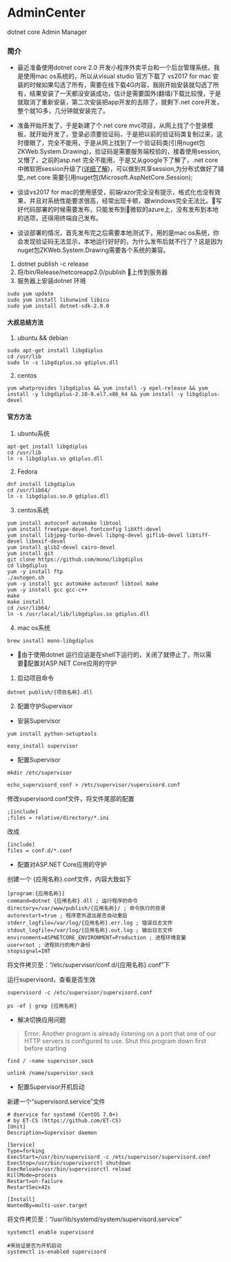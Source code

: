# AdminCenter

dotnet core Admin Manager

### 简介
- 最近准备使用dotnet core 2.0 开发小程序外卖平台和一个后台管理系统，我是使用mac os系统的，所以从visual studio 官方下载了 vs2017 for mac 安装的时候如果勾选了所有，需要在线下载4G内容，我刚开始安装就勾选了所有，结果安装了一天都没安装成功，估计是需要国外(翻墙)下载比较慢，于是就取消了重新安装，第二次安装把app开发的去除了，就剩下.net core开发，整个就1G多，几分钟就安装完了。

- 准备开始开发了，于是新建了个.net core mvc项目，从网上找了个登录模板，就开始开发了，登录必须要验证码，于是把以前的验证码类复制过来，这时傻眼了，完全不能用，于是从网上找到了一个验证码类(引用nuget包ZKWeb.System.Drawing)，验证码是需要服务端校验的，接着使用session,又懵了，之前的asp.net 完全不能用，于是又从google下了解了，.net core 中微软把session升级了([详细了解](http://blog.csdn.net/slowlifes/article/details/71077730))，可以做到共享session,为分布式做好了铺垫,.net core 需要引用nuget包(Microsoft.AspNetCore.Session);

- 谈谈vs2017 for mac的使用感受，前端razor完全没有提示，格式化也没有效果，并且对系统性能要求很高，经常出现卡顿，跟windows完全无法比。写好代码部署的时候需要发布，只能发布到微软的azure上，没有发布到本地的选项，还得用终端自己发布。

- 谈谈部署的情况，首先发布完之后需要本地测试下，用的是mac os系统，你会发现验证码无法显示，本地运行好好的，为什么发布后就不行了？这是因为nuget包ZKWeb.System.Drawing需要各个系统的兼容。

1. dotnet publish -c release
2. 将/bin/Release/netcoreapp2.0/publish 上传到服务器
3. 服务器上安装dotnet 环境

```
sudo yum update
sudo yum install libunwind libicu
sudo yum install dotnet-sdk-2.0.0
```

#### 大叔总结方法

1. ubuntu && debian

```
sudo apt-get install libgdiplus
cd /usr/lib
sudo ln -s libgdiplus.so gdiplus.dll
```

2. centos

```
yum whatprovides libgdiplus && yum install -y epel-release && yum install -y libgdiplus-2.10-9.el7.x86_64 && yum install -y libgdiplus-devel
```

#### 官方方法

1. ubuntu系统

```
apt-get install libgdiplus
cd /usr/lib
ln -s libgdiplus.so gdiplus.dll
```

2. Fedora

```
dnf install libgdiplus
cd /usr/lib64/
ln -s libgdiplus.so.0 gdiplus.dll
```

3. centos系统

```
yum install autoconf automake libtool
yum install freetype-devel fontconfig libXft-devel
yum install libjpeg-turbo-devel libpng-devel giflib-devel libtiff-devel libexif-devel
yum install glib2-devel cairo-devel
yum install git
git clone https://github.com/mono/libgdiplus
cd libgdiplus
yum -y install ftp
./autogen.sh
yum -y install gcc automake autoconf libtool make
yum -y install gcc gcc-c++
make
make install
cd /usr/lib64/
ln -s /usr/local/lib/libgdiplus.so gdiplus.dll
```

4. mac os系统

```
brew install mono-libgdiplus
```

- 由于使用dotnet 运行应运是在shell下运行的，关闭了就停止了，所以需要配置对ASP.NET Core应用的守护

1. 启动项目命令

```
dotnet publish/{项目名称}.dll
```

2. 配置守护Supervisor

- 安装Supervisor

```
yum install python-setuptools

easy_install supervisor
```

- 配置Supervisor

```
mkdir /etc/supervisor

echo_supervisord_conf > /etc/supervisor/supervisord.conf
```

修改supervisord.conf文件，将文件尾部的配置

```
;[include]
;files = relative/directory/*.ini
```

改成

```
[include]
files = conf.d/*.conf
```

- 配置对ASP.NET Core应用的守护

创建一个 {应用名称}.conf文件，内容大致如下

```
[program:{应用名称}]
command=dotnet {应用名称}.dll ; 运行程序的命令
directory=/var/www/publish/{应用名称}/ ; 命令执行的目录
autorestart=true ; 程序意外退出是否自动重启
stderr_logfile=/var/log/{应用名称}.err.log ; 错误日志文件
stdout_logfile=/var/log/{应用名称}.out.log ; 输出日志文件
environment=ASPNETCORE_ENVIRONMENT=Production ; 进程环境变量
user=root ; 进程执行的用户身份
stopsignal=INT
```

将文件拷贝至：“/etc/supervisor/conf.d/{应用名称}.conf”下

运行supervisord，查看是否生效

```
supervisord -c /etc/supervisor/supervisord.conf

ps -ef | grep {应用名称}
```

- 解决切换应用问题

> Error: Another program is already listening on a port that one of our HTTP servers is configured to use. Shut this program down first before starting

```
find / -name supervisor.sock

unlink /name/supervisor.sock
```

- 配置Supervisor开机启动

新建一个“supervisord.service”文件

```
# dservice for systemd (CentOS 7.0+)
# by ET-CS (https://github.com/ET-CS)
[Unit]
Description=Supervisor daemon

[Service]
Type=forking
ExecStart=/usr/bin/supervisord -c /etc/supervisor/supervisord.conf
ExecStop=/usr/bin/supervisorctl shutdown
ExecReload=/usr/bin/supervisorctl reload
KillMode=process
Restart=on-failure
RestartSec=42s

[Install]
WantedBy=multi-user.target
```

将文件拷贝至：“/usr/lib/systemd/system/supervisord.service”

```
systemctl enable supervisord

#来验证是否为开机启动
systemctl is-enabled supervisord
```